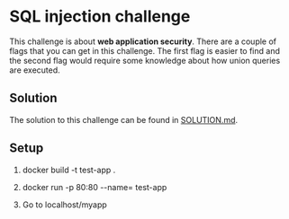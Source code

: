 # SQL injection challenge

This challenge is about **⁠⁠⁠web application security**⁠⁠⁠. There are a couple of flags that you can get in this challenge. The first flag is easier to find and the second flag would require some knowledge about how union queries are executed.

## Solution
The solution to this challenge can be found in [SOLUTION.md](SOLUTION.md).

## Setup 
1. docker build -t test-app .

2. docker run -p 80:80 --name= test-app

3. Go to localhost/myapp

